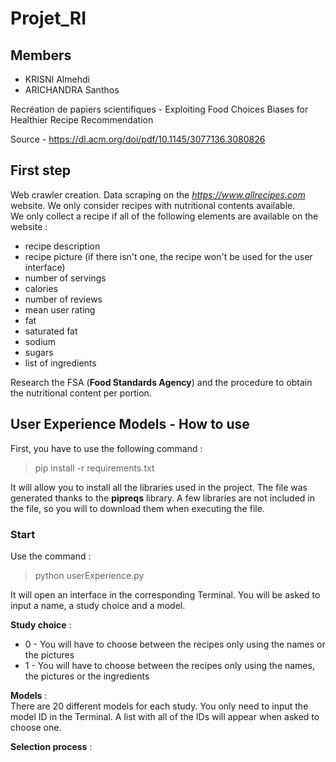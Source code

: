 # Projet_RI

## **Members**
- KRISNI Almehdi
- ARICHANDRA Santhos

Recréation de papiers scientifiques - Exploiting Food Choices Biases for Healthier Recipe Recommendation

Source - https://dl.acm.org/doi/pdf/10.1145/3077136.3080826

## **First step**
Web crawler creation. Data scraping on the *https://www.allrecipes.com* website.
We only consider recipes with nutritional contents available. <br/>We only collect a recipe if all of the following elements are available on the website :
- recipe description
- recipe picture (if there isn't one, the recipe won't be used for the user interface)
- number of servings
- calories
- number of reviews
- mean user rating
- fat
- saturated fat
- sodium
- sugars
- list of ingredients

Research the FSA (**Food Standards Agency**) and the procedure to obtain the nutritional content per portion.

## **User Experience Models - How to use**

First, you have to use the following command :
> pip install -r requirements.txt

It will allow you to install all the libraries used in the project. The file was generated thanks to the **pipreqs** library.
A few libraries are not included in the file, so you will to download them when executing the file.

### **Start**

Use the command :
> python userExperience.py

It will open an interface in the corresponding Terminal. You will be asked to input a name, a study choice and a model.

**Study choice** :
- 0 - You will have to choose between the recipes only using the names or the pictures
- 1 - You will have to choose between the recipes only using the names, the pictures or the ingredients

**Models** :
<br>There are 20 different models for each study. You only need to input the model ID in the Terminal. A list with all of the IDs will appear when asked to choose one.

**Selection process** :
<br>

